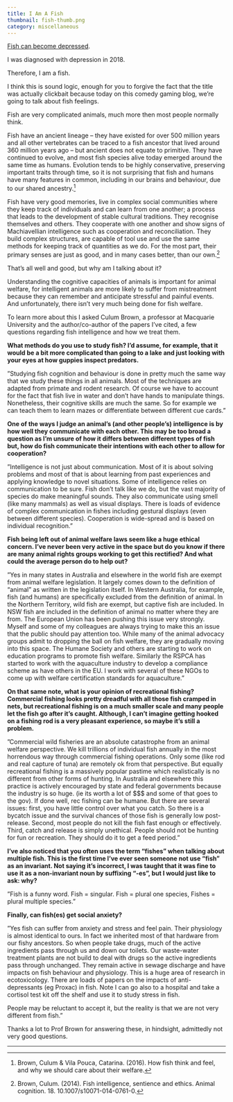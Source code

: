 ```yaml
---
title: I Am A Fish
thumbnail: fish-thumb.png
category: miscellaneous
---
```


[Fish can become depressed](https://www.nytimes.com/2017/10/16/science/depressed-fish.html).

I was diagnosed with depression in 2018.

Therefore, I am a fish.

I think this is sound logic, enough for you to forgive the fact that the title was actually clickbait because today on this comedy gaming blog, we’re going to talk about fish feelings.

Fish are very complicated animals, much more then most people normally think.

Fish have an ancient lineage – they have existed for over 500 million years and all other vertebrates can be traced to a fish ancestor that lived around 360 million years ago – but ancient does not equate to primitive. They have continued to evolve, and most fish species alive today emerged around the same time as humans. Evolution tends to be highly conservative, preserving important traits through time, so it is not surprising that fish and humans have many features in common, including in our brains and behaviour, due to our shared ancestry.[^1]

Fish have very good memories, live in complex social communities where they keep track of individuals and can learn from one another; a process that leads to the development of stable cultural traditions. They recognise themselves and others. They cooperate with one another and show signs of Machiavellian intelligence such as cooperation and reconciliation. They build complex structures, are capable of tool use and use the same methods for keeping track of quantities as we do. For the most part, their primary senses are just as good, and in many cases better, than our own.[^2]

That’s all well and good, but why am I talking about it?

Understanding the cognitive capacities of animals is important for animal welfare, for intelligent animals are more likely to suffer from mistreatment because they can remember and anticipate stressful and painful events. And unfortunately, there isn’t very much being done for fish welfare.

To learn more about this I asked Culum Brown, a professor at Macquarie University and the author/co-author of the papers I’ve cited, a few questions regarding fish intelligence and how we treat them.

**What methods do you use to study fish? I’d assume, for example, that it would be a bit more complicated than going to a lake and just looking with your eyes at how guppies inspect predators.**

”Studying fish cognition and behaviour is done in pretty much the same way that we study these things in all animals. Most of the techniques are adapted from primate and rodent research. Of course we have to account for the fact that fish live in water and don’t have hands to manipulate things. Nonetheless, their cognitive skills are much the same. So for example we can teach them to learn mazes or differentiate between different cue cards.”

**One of the ways I judge an animal’s (and other people’s) intelligence is by how well they communicate with each other. This may be too broad a question as I’m unsure of how it differs between different types of fish but, how do fish communicate their intentions with each other to allow for cooperation?**

”Intelligence is not just about communication. Most of it is about solving problems and most of that is about learning from past experiences and applying knowledge to novel situations. Some of intelligence relies on communication to be sure. Fish don’t talk like we do, but the vast majority of species do make meaningful sounds. They also communicate using smell (like many mammals) as well as visual displays. There is loads of evidence of complex communication in fishes including gestural displays (even between different species). Cooperation is wide-spread and is based on individual recognition.”

**Fish being left out of animal welfare laws seem like a huge ethical concern. I’ve never been very active in the space but do you know if there are many animal rights groups working to get this rectified? And what could the average person do to help out?**

”Yes in many states in Australia and elsewhere in the world fish are exempt from animal welfare legislation. It largely comes down to the definition of “animal” as written in the legislation itself. In Western Australia, for example, fish (and humans) are specifically excluded from the definition of animal. In the Northern Territory, wild fish are exempt, but captive fish are included. In NSW fish are included in the definition of animal no matter where they are from. The European Union has been pushing this issue very strongly. Myself and some of my colleagues are always trying to make this an issue that the public should pay attention too. While many of the animal advocacy groups admit to dropping the ball on fish welfare, they are gradually moving into this space. The Humane Society and others are starting to work on education programs to promote fish welfare. Similarly the RSPCA has started to work with the aquaculture industry to develop a compliance scheme as have others in the EU. I work with several of these NGOs to come up with welfare certification standards for aquaculture.”

**On that same note, what is your opinion of recreational fishing? Commercial fishing looks pretty dreadful with all those fish cramped in nets, but recreational fishing is on a much smaller scale and many people let the fish go after it’s caught. Although, I can’t imagine getting hooked on a fishing rod is a very pleasant experience, so maybe it’s still a problem.**

”Commercial wild fisheries are an absolute catastrophe from an animal welfare perspective. We kill trillions of individual fish annually in the most horrendous way through commercial fishing operations. Only some (like rod and real capture of tuna) are remotely ok from that perspective. But equally recreational fishing is a massively popular pastime which realistically is no different from other forms of hunting. In Australia and elsewhere this practice is actively encouraged by state and federal governments because the industry is so huge. (ie its worth a lot of $$$ and some of that goes to the gov). If done well, rec fishing can be humane. But there are several issues: first, you have little control over what you catch. So there is a bycatch issue and the survival chances of those fish is generally low post-release. Second, most people do not kill the fish fast enough or effectively. Third, catch and release is simply unethical. People should not be hunting for fun or recreation. They should do it to get a feed period.”

**I’ve also noticed that you often uses the term “fishes” when talking about multiple fish. This is the first time I’ve ever seen someone not use “fish” as an invariant. Not saying it’s incorrect, I was taught that it was fine to use it as a non-invariant noun by suffixing “-es”, but I would just like to ask: why?**

”Fish is a funny word. Fish = singular. Fish = plural one species, Fishes = plural multiple species.”

**Finally, can fish(es) get social anxiety?**

”Yes fish can suffer from anxiety and stress and feel pain. Their physiology is almost identical to ours. In fact we inherited most of that hardware from our fishy ancestors. So when people take drugs, much of the active ingredients pass through us and down our toilets. Our waste-water treatment plants are not build to deal with drugs so the active ingredients pass through unchanged. They remain active in sewage discharge and have impacts on fish behaviour and physiology. This is a huge area of research in ecotoxicology. There are loads of papers on the impacts of anti-depressants (eg Proxac) in fish. Note I can go also to a hospital and take a cortisol test kit off the shelf and use it to study stress in fish.

People may be reluctant to accept it, but the reality is that we are not very different from fish.”

Thanks a lot to Prof Brown for answering these, in hindsight, admittedly not very good questions.

---

[^1]: Brown, Culum & Vila Pouca, Catarina. (2016). How fish think and feel, and why we should care about their welfare.

[^2]: Brown, Culum. (2014). Fish intelligence, sentience and ethics. Animal cognition. 18. 10.1007/s10071-014-0761-0.
